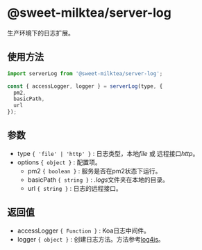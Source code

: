 # @sweet-milktea/server-log

生产环境下的日志扩展。

## 使用方法

```javascript
import serverLog from '@sweet-milktea/server-log';

const { accessLogger, logger } = serverLog(type, {
  pm2,
  basicPath,
  url
});
```

## 参数

* type `{ 'file' | 'http' }` : 日志类型，本地*file* 或 远程接口*http*。
* options `{ object }` : 配置项。
  * pm2 `{ boolean }` : 服务是否在pm2状态下运行。
  * basicPath `{ string }` : *.logs*文件夹在本地的目录。
  * url `{ string }` : 日志的远程接口。

## 返回值

* accessLogger `{ Function }` : Koa日志中间件。
* logger `{ object }` : 创建日志方法。方法参考[log4js](https://github.com/log4js-node/log4js-node)。